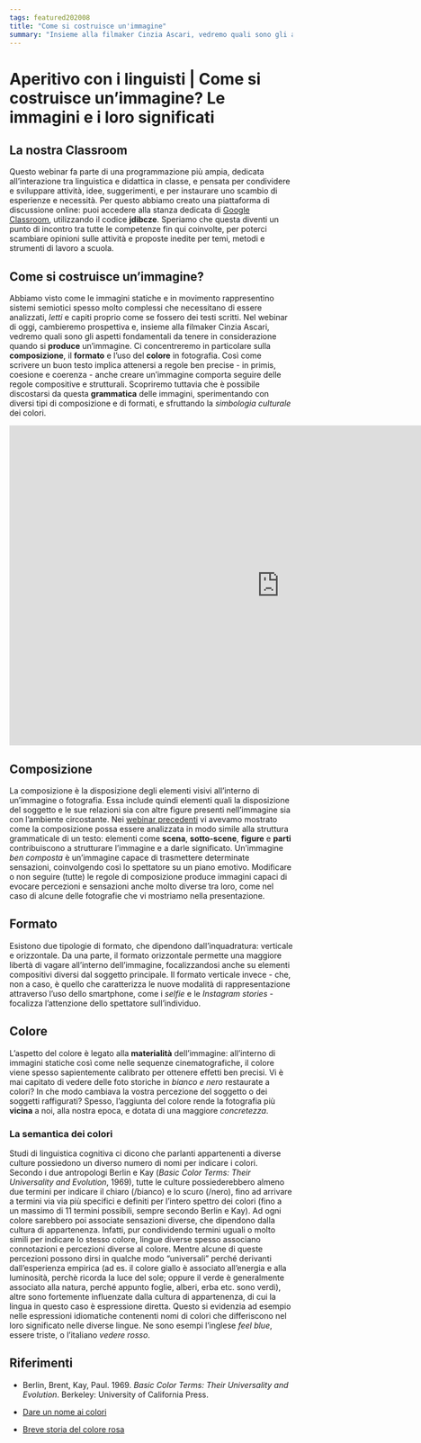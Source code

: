 ```yaml
---
tags: featured202008
title: "Come si costruisce un'immagine"
summary: "Insieme alla filmaker Cinzia Ascari, vedremo quali sono gli aspetti fondamentali da tenere in considerazione quando si produce un’immagine. Ci concentreremo in particolare sulla composizione, il formato e l’uso del colore in fotografia. Così come scrivere un buon testo implica attenersi a regole ben precise, anche creare un’immagine comporta seguire delle regole compositive e strutturali."
---
```

# Aperitivo con i linguisti | Come si costruisce un’immagine? Le immagini e i loro significati

## La nostra Classroom
Questo webinar fa parte di una programmazione più ampia, dedicata all’interazione tra linguistica e didattica in classe, e pensata per condividere e sviluppare attività, idee, suggerimenti, e per instaurare uno scambio di esperienze e necessità. Per questo abbiamo creato una piattaforma di discussione online: puoi accedere alla stanza dedicata di <a href="https://classroom.google.com/u/0/" target="_blank">Google Classroom</a>, utilizzando il codice **jdibcze**.
Speriamo che questa diventi un punto di incontro tra tutte le competenze fin qui coinvolte, per poterci scambiare opinioni sulle attività e proposte inedite per temi, metodi e strumenti di lavoro a scuola. 

## Come si costruisce un’immagine?
Abbiamo visto come le immagini statiche e in movimento rappresentino sistemi semiotici spesso molto complessi che necessitano di essere analizzati, *letti* e capiti proprio come se fossero dei testi scritti. Nel webinar di oggi, cambieremo prospettiva e, insieme alla filmaker Cinzia Ascari, vedremo quali sono gli aspetti fondamentali da tenere in considerazione quando si **produce** un’immagine. Ci concentreremo in particolare sulla **composizione**, il **formato** e l’uso del **colore** in fotografia. Così come scrivere un buon testo implica attenersi a regole ben precise - in primis, coesione e coerenza - anche creare un’immagine comporta seguire delle regole compositive e strutturali. Scopriremo tuttavia che è possibile discostarsi da questa **grammatica** delle immagini, sperimentando con diversi tipi di composizione e di formati, e sfruttando la *simbologia culturale* dei colori.

<iframe src="https://docs.google.com/presentation/d/e/2PACX-1vT91kYg6nkTcZ3kjo60uQ_H2WxhlKgPKCH797QaSPGJRjHX8UjGbMSRCss-uxaRnKSybcNMQpYuhrxq/embed?start=false&loop=false&delayms=3000" frameborder="0" width="960" height="569" allowfullscreen="true" mozallowfullscreen="true" webkitallowfullscreen="true"></iframe>

## Composizione
La composizione è la disposizione degli elementi visivi all’interno di un’immagine o fotografia. Essa include quindi elementi quali la disposizione del soggetto e le sue relazioni sia con altre figure presenti nell’immagine sia con l’ambiente circostante. Nei <a href="https://fem-modena.github.io/Linguistica-Webinar-030620/#come-analizzare-unimmagine" rel="" target="_blank">webinar precedenti</a> vi avevamo mostrato come la composizione possa essere analizzata in modo simile alla struttura grammaticale di un testo: elementi come **scena**, **sotto-scene**, **figure** e **parti** contribuiscono a strutturare l’immagine e a darle significato. Un’immagine *ben composta* è un’immagine capace di trasmettere determinate sensazioni, coinvolgendo così lo spettatore su un piano emotivo. Modificare o non seguire (tutte) le regole di composizione produce immagini capaci di evocare percezioni e sensazioni anche molto diverse tra loro, come nel caso di alcune delle fotografie che vi mostriamo nella presentazione. 

## Formato
Esistono due tipologie di formato, che dipendono dall’inquadratura: verticale e orizzontale. Da una parte, il formato orizzontale permette una maggiore libertà di vagare all’interno dell’immagine, focalizzandosi anche su elementi compositivi diversi dal soggetto principale. Il formato verticale invece - che, non a caso, è quello che caratterizza le nuove modalità di rappresentazione attraverso l’uso dello smartphone, come i *selfie* e le *Instagram stories* - focalizza l’attenzione dello spettatore sull’individuo. 

## Colore 
L’aspetto del colore è legato alla **materialità** dell’immagine: all’interno di immagini statiche così come nelle sequenze cinematografiche, il colore viene spesso sapientemente calibrato per ottenere effetti ben precisi. Vi è mai capitato di vedere delle foto storiche in *bianco e nero* restaurate a colori? In che modo cambiava la vostra percezione del soggetto o dei soggetti raffigurati? Spesso, l’aggiunta del colore rende la fotografia più **vicina** a noi, alla nostra epoca, e dotata di una maggiore *concretezza*. 

### La semantica dei colori
Studi di linguistica cognitiva ci dicono che parlanti appartenenti a diverse culture possiedono un diverso numero di nomi per indicare i colori. Secondo i due antropologi Berlin e Kay (*Basic Color Terms: Their Universality and Evolution*, 1969), tutte le culture possiederebbero almeno due termini per indicare il chiaro (/bianco) e lo scuro (/nero), fino ad arrivare a termini via via più specifici e definiti per l’intero spettro dei colori (fino a un massimo di 11 termini possibili, sempre secondo Berlin e Kay). Ad ogni colore sarebbero poi associate sensazioni diverse, che dipendono dalla cultura di appartenenza. Infatti, pur condividendo termini uguali o molto simili per indicare lo stesso colore, lingue diverse spesso associano connotazioni e percezioni diverse al colore. Mentre alcune di queste percezioni possono dirsi in qualche modo “universali” perché derivanti dall’esperienza empirica (ad es. il colore giallo è associato all’energia e alla luminosità, perchè ricorda la luce del sole; oppure il verde è generalmente associato alla natura, perché appunto foglie, alberi, erba etc. sono verdi), altre sono fortemente influenzate dalla cultura di appartenenza, di cui la lingua in questo caso è espressione diretta. Questo si evidenzia ad esempio nelle espressioni idiomatiche contenenti nomi di colori che differiscono nel loro significato nelle diverse lingue. Ne sono esempi l’inglese *feel blue*, essere triste, o l’italiano *vedere rosso*. 



## Riferimenti
- Berlin, Brent, Kay, Paul. 1969. *Basic Color Terms: Their Universality and Evolution*. Berkeley: University of California Press. 

- <a href="https://www.iltascabile.com/scienze/dare-un-nome-ai-colori/" rel="" target="_blank">Dare un nome ai colori</a>

- <a href="https://www.ilpost.it/2013/11/19/breve-storia-del-colore-rosa/" rel="" target="_blank">Breve storia del colore rosa</a>
